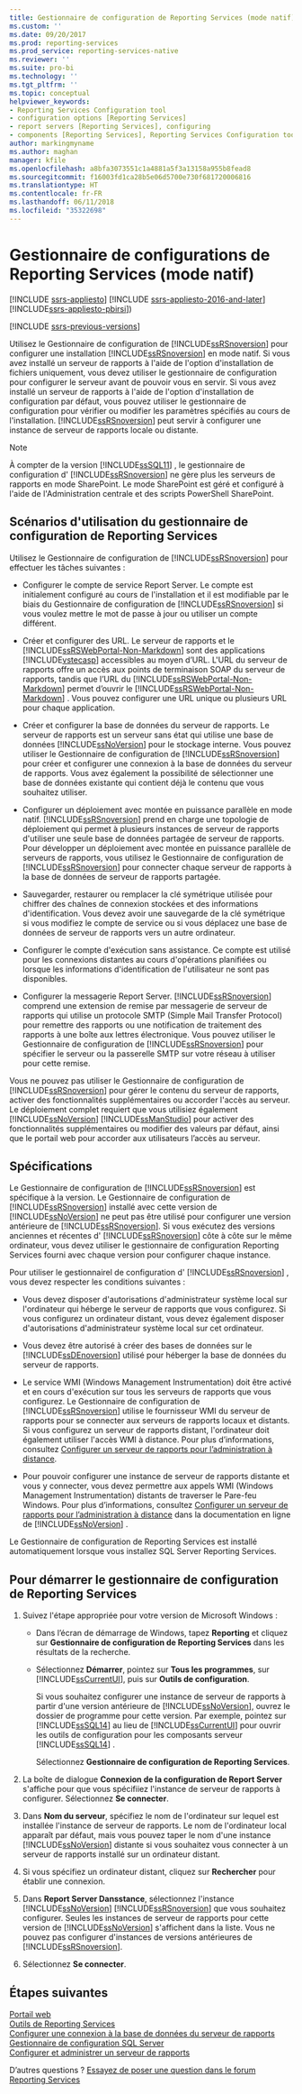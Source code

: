 ```yaml
---
title: Gestionnaire de configuration de Reporting Services (mode natif) | Microsoft Docs
ms.custom: ''
ms.date: 09/20/2017
ms.prod: reporting-services
ms.prod_service: reporting-services-native
ms.reviewer: ''
ms.suite: pro-bi
ms.technology: ''
ms.tgt_pltfrm: ''
ms.topic: conceptual
helpviewer_keywords:
- Reporting Services Configuration tool
- configuration options [Reporting Services]
- report servers [Reporting Services], configuring
- components [Reporting Services], Reporting Services Configuration tool
author: markingmyname
ms.author: maghan
manager: kfile
ms.openlocfilehash: a8bfa3073551c1a4881a5f3a13158a955b8fead8
ms.sourcegitcommit: f16003fd1ca28b5e06d5700e730f681720006816
ms.translationtype: HT
ms.contentlocale: fr-FR
ms.lasthandoff: 06/11/2018
ms.locfileid: "35322698"
---
```

# <a name="reporting-services-configuration-manager-native-mode"></a>Gestionnaire de configurations de Reporting Services (mode natif)

[!INCLUDE [ssrs-appliesto](../../includes/ssrs-appliesto.md)] [!INCLUDE [ssrs-appliesto-2016-and-later](../../includes/ssrs-appliesto-2016-and-later.md)] [!INCLUDE[ssrs-appliesto-pbirsi](../../includes/ssrs-appliesto-pbirs.md)])

[!INCLUDE [ssrs-previous-versions](../../includes/ssrs-previous-versions.md)]

Utilisez le Gestionnaire de configuration de [!INCLUDE[ssRSnoversion](../../includes/ssrsnoversion-md.md)] pour configurer une installation [!INCLUDE[ssRSnoversion](../../includes/ssrsnoversion-md.md)] en mode natif. Si vous avez installé un serveur de rapports à l'aide de l'option d'installation de fichiers uniquement, vous devez utiliser le gestionnaire de configuration pour configurer le serveur avant de pouvoir vous en servir. Si vous avez installé un serveur de rapports à l'aide de l'option d'installation de configuration par défaut, vous pouvez utiliser le gestionnaire de configuration pour vérifier ou modifier les paramètres spécifiés au cours de l'installation. [!INCLUDE[ssRSnoversion](../../includes/ssrsnoversion-md.md)] peut servir à configurer une instance de serveur de rapports locale ou distante.

> [!NOTE]
> À compter de la version [!INCLUDE[ssSQL11](../../includes/sssql11-md.md)] , le gestionnaire de configuration d' [!INCLUDE[ssRSnoversion](../../includes/ssrsnoversion-md.md)] ne gère plus les serveurs de rapports en mode SharePoint. Le mode SharePoint est géré et configuré à l'aide de l'Administration centrale et des scripts PowerShell SharePoint.  
  
##  <a name="bkmk_scenarios"></a> Scénarios d'utilisation du gestionnaire de configuration de Reporting Services  
 Utilisez le Gestionnaire de configuration de [!INCLUDE[ssRSnoversion](../../includes/ssrsnoversion-md.md)] pour effectuer les tâches suivantes :  
  
-   Configurer le compte de service Report Server. Le compte est initialement configuré au cours de l'installation et il est modifiable par le biais du Gestionnaire de configuration de [!INCLUDE[ssRSnoversion](../../includes/ssrsnoversion-md.md)] si vous voulez mettre le mot de passe à jour ou utiliser un compte différent.  
  
-   Créer et configurer des URL. Le serveur de rapports et le [!INCLUDE[ssRSWebPortal-Non-Markdown](../../includes/ssrswebportal-non-markdown-md.md)] sont des applications [!INCLUDE[vstecasp](../../includes/vstecasp-md.md)] accessibles au moyen d’URL. L'URL du serveur de rapports offre un accès aux points de terminaison SOAP du serveur de rapports, tandis que l’URL du [!INCLUDE[ssRSWebPortal-Non-Markdown](../../includes/ssrswebportal-non-markdown-md.md)] permet d’ouvrir le [!INCLUDE[ssRSWebPortal-Non-Markdown](../../includes/ssrswebportal-non-markdown-md.md)] . Vous pouvez configurer une URL unique ou plusieurs URL pour chaque application.  
  
-   Créer et configurer la base de données du serveur de rapports. Le serveur de rapports est un serveur sans état qui utilise une base de données [!INCLUDE[ssNoVersion](../../includes/ssnoversion-md.md)] pour le stockage interne. Vous pouvez utiliser le Gestionnaire de configuration de [!INCLUDE[ssRSnoversion](../../includes/ssrsnoversion-md.md)] pour créer et configurer une connexion à la base de données du serveur de rapports. Vous avez également la possibilité de sélectionner une base de données existante qui contient déjà le contenu que vous souhaitez utiliser.  
  
-   Configurer un déploiement avec montée en puissance parallèle en mode natif. [!INCLUDE[ssRSnoversion](../../includes/ssrsnoversion-md.md)] prend en charge une topologie de déploiement qui permet à plusieurs instances de serveur de rapports d'utiliser une seule base de données partagée de serveur de rapports. Pour développer un déploiement avec montée en puissance parallèle de serveurs de rapports, vous utilisez le Gestionnaire de configuration de [!INCLUDE[ssRSnoversion](../../includes/ssrsnoversion-md.md)] pour connecter chaque serveur de rapports à la base de données de serveur de rapports partagée.  
  
-   Sauvegarder, restaurer ou remplacer la clé symétrique utilisée pour chiffrer des chaînes de connexion stockées et des informations d'identification. Vous devez avoir une sauvegarde de la clé symétrique si vous modifiez le compte de service ou si vous déplacez une base de données de serveur de rapports vers un autre ordinateur.  
  
-   Configurer le compte d'exécution sans assistance. Ce compte est utilisé pour les connexions distantes au cours d'opérations planifiées ou lorsque les informations d'identification de l'utilisateur ne sont pas disponibles.  
  
-   Configurer la messagerie Report Server. [!INCLUDE[ssRSnoversion](../../includes/ssrsnoversion-md.md)] comprend une extension de remise par messagerie de serveur de rapports qui utilise un protocole SMTP (Simple Mail Transfer Protocol) pour remettre des rapports ou une notification de traitement des rapports à une boîte aux lettres électronique. Vous pouvez utiliser le Gestionnaire de configuration de [!INCLUDE[ssRSnoversion](../../includes/ssrsnoversion-md.md)] pour spécifier le serveur ou la passerelle SMTP sur votre réseau à utiliser pour cette remise.  
  
 Vous ne pouvez pas utiliser le Gestionnaire de configuration de [!INCLUDE[ssRSnoversion](../../includes/ssrsnoversion-md.md)] pour gérer le contenu du serveur de rapports, activer des fonctionnalités supplémentaires ou accorder l'accès au serveur. Le déploiement complet requiert que vous utilisiez également [!INCLUDE[ssNoVersion](../../includes/ssnoversion-md.md)] [!INCLUDE[ssManStudio](../../includes/ssmanstudio-md.md)] pour activer des fonctionnalités supplémentaires ou modifier des valeurs par défaut, ainsi que le portail web pour accorder aux utilisateurs l’accès au serveur.

##  <a name="bkmk_requirements"></a> Spécifications

Le Gestionnaire de configuration de [!INCLUDE[ssRSnoversion](../../includes/ssrsnoversion-md.md)] est spécifique à la version. Le Gestionnaire de configuration de [!INCLUDE[ssRSnoversion](../../includes/ssrsnoversion-md.md)] installé avec cette version de [!INCLUDE[ssNoVersion](../../includes/ssnoversion-md.md)] ne peut pas être utilisé pour configurer une version antérieure de [!INCLUDE[ssRSnoversion](../../includes/ssrsnoversion-md.md)]. Si vous exécutez des versions anciennes et récentes d' [!INCLUDE[ssRSnoversion](../../includes/ssrsnoversion-md.md)] côte à côte sur le même ordinateur, vous devez utiliser le gestionnaire de configuration Reporting Services fourni avec chaque version pour configurer chaque instance.  

Pour utiliser le gestionnairel de configuration d' [!INCLUDE[ssRSnoversion](../../includes/ssrsnoversion-md.md)] , vous devez respecter les conditions suivantes :

- Vous devez disposer d'autorisations d'administrateur système local sur l'ordinateur qui héberge le serveur de rapports que vous configurez. Si vous configurez un ordinateur distant, vous devez également disposer d'autorisations d'administrateur système local sur cet ordinateur.

- Vous devez être autorisé à créer des bases de données sur le [!INCLUDE[ssDEnoversion](../../includes/ssdenoversion-md.md)] utilisé pour héberger la base de données du serveur de rapports.

- Le service WMI (Windows Management Instrumentation) doit être activé et en cours d'exécution sur tous les serveurs de rapports que vous configurez. Le Gestionnaire de configuration de [!INCLUDE[ssRSnoversion](../../includes/ssrsnoversion-md.md)] utilise le fournisseur WMI du serveur de rapports pour se connecter aux serveurs de rapports locaux et distants. Si vous configurez un serveur de rapports distant, l'ordinateur doit également utiliser l'accès WMI à distance. Pour plus d’informations, consultez [Configurer un serveur de rapports pour l’administration à distance](../../reporting-services/report-server/configure-a-report-server-for-remote-administration.md).  

- Pour pouvoir configurer une instance de serveur de rapports distante et vous y connecter, vous devez permettre aux appels WMI (Windows Management Instrumentation) distants de traverser le Pare-feu Windows. Pour plus d’informations, consultez [Configurer un serveur de rapports pour l’administration à distance](../../reporting-services/report-server/configure-a-report-server-for-remote-administration.md) dans la documentation en ligne de [!INCLUDE[ssNoVersion](../../includes/ssnoversion-md.md)] .

Le Gestionnaire de configuration de Reporting Services est installé automatiquement lorsque vous installez SQL Server Reporting Services.

##  <a name="bkmk_start_configuration_manager"></a> Pour démarrer le gestionnaire de configuration de Reporting Services

1.  Suivez l'étape appropriée pour votre version de Microsoft Windows :

    - Dans l’écran de démarrage de Windows, tapez **Reporting** et cliquez sur **Gestionnaire de configuration de Reporting Services** dans les résultats de la recherche.

    - Sélectionnez **Démarrer**, pointez sur **Tous les programmes**, sur [!INCLUDE[ssCurrentUI](../../includes/sscurrentui-md.md)], puis sur **Outils de configuration**.

         Si vous souhaitez configurer une instance de serveur de rapports à partir d'une version antérieure de [!INCLUDE[ssNoVersion](../../includes/ssnoversion-md.md)], ouvrez le dossier de programme pour cette version. Par exemple, pointez sur [!INCLUDE[ssSQL14](../../includes/sssql14-md.md)] au lieu de [!INCLUDE[ssCurrentUI](../../includes/sscurrentui-md.md)] pour ouvrir les outils de configuration pour les composants serveur [!INCLUDE[ssSQL14](../../includes/sssql14-md.md)] .

         Sélectionnez **Gestionnaire de configuration de Reporting Services**.

2. La boîte de dialogue **Connexion de la configuration de Report Server** s'affiche pour que vous spécifiiez l'instance de serveur de rapports à configurer. Sélectionnez **Se connecter**.

3. Dans **Nom du serveur**, spécifiez le nom de l'ordinateur sur lequel est installée l'instance de serveur de rapports. Le nom de l'ordinateur local apparaît par défaut, mais vous pouvez taper le nom d'une instance [!INCLUDE[ssNoVersion](../../includes/ssnoversion-md.md)] distante si vous souhaitez vous connecter à un serveur de rapports installé sur un ordinateur distant.

4. Si vous spécifiez un ordinateur distant, cliquez sur **Rechercher** pour établir une connexion.

5. Dans **Report Server Dansstance**, sélectionnez l'instance [!INCLUDE[ssNoVersion](../../includes/ssnoversion-md.md)] [!INCLUDE[ssRSnoversion](../../includes/ssrsnoversion-md.md)] que vous souhaitez configurer. Seules les instances de serveur de rapports pour cette version de [!INCLUDE[ssNoVersion](../../includes/ssnoversion-md.md)] s'affichent dans la liste. Vous ne pouvez pas configurer d'instances de versions antérieures de [!INCLUDE[ssRSnoversion](../../includes/ssrsnoversion-md.md)].

6. Sélectionnez **Se connecter**.

## <a name="next-steps"></a>Étapes suivantes

[Portail web](../../reporting-services/web-portal-ssrs-native-mode.md)   
[Outils de Reporting Services](../../reporting-services/tools/reporting-services-tools.md)   
[Configurer une connexion à la base de données du serveur de rapports](../../reporting-services/install-windows/configure-a-report-server-database-connection-ssrs-configuration-manager.md)   
[Gestionnaire de configuration SQL Server](../../relational-databases/sql-server-configuration-manager.md)   
[Configurer et administrer un serveur de rapports](../../reporting-services/report-server/configure-and-administer-a-report-server-ssrs-native-mode.md)  

D’autres questions ? [Essayez de poser une question dans le forum Reporting Services](http://go.microsoft.com/fwlink/?LinkId=620231)

